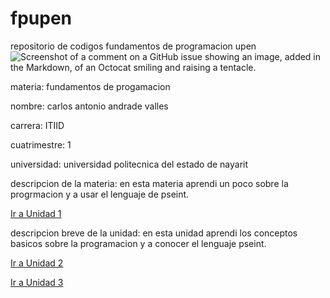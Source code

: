 # fpupen
repositorio de codigos fundamentos de programacion upen
![Screenshot of a comment on a GitHub issue showing an image, added in the Markdown, of an Octocat smiling and raising a tentacle.](https://img.freepik.com/vector-premium/concepto-programacion-desarrollo-software_126283-3047.jpg)


materia: fundamentos de progamacion 


nombre: carlos antonio andrade valles


carrera: ITIID


cuatrimestre: 1


universidad: universidad politecnica del estado de nayarit


descripcion de la materia: en esta materia aprendi un poco sobre la progrmacion y a usar el lenguaje de pseint.



[Ir a Unidad 1](https://github.com/MRsantiago701/INDP/tree/main/U1)


descripcion breve de la unidad: en esta unidad aprendi los conceptos basicos sobre la programacion y a conocer el lenguaje pseint.


[Ir a Unidad 2](https://github.com/CAandrade10/fpupen/commit/2fdb600eada47b44192b432b48f2aa1b6c8840e4)

[Ir a Unidad 3](https://github.com/MRsantiago701/INDP/tree/main/U1)








